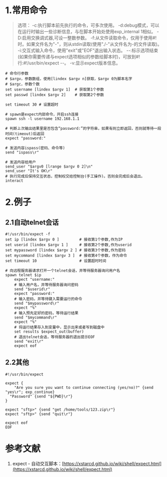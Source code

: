 # 1.常用命令
> 选项：
> -c:执行脚本前先执行的命令，可多次使用。
> -d:debug模式，可以在运行时输出一些诊断信息，与在脚本开始处使用exp_internal 1相似。
> -D:启用交换调式器,可设一整数参数。
> -f:从文件读取命令，仅用于使用#!时。如果文件名为"-"，则从stdin读取(使用"./-"从文件名为-的文件读取)。
> -i:交互式输入命令，使用"exit"或"EOF"退出输入状态。
> --:标示选项结束(如果你需要传递与expect选项相似的参数给脚本时)，可放到#!行:#!/usr/bin/expect --。
> -v:显示expect版本信息。

```shell
# 命令行参数 
# $argv，参数数组，使用[lindex $argv n]获取，$argv 0为脚本名字
# $argc，参数个数
set username [lindex $argv 1]  # 获取第1个参数
set passwd [lindex $argv 2]    # 获取第2个参数
 
set timeout 30 # 设置超时
 
# spawn是expect内部命令，开启ssh连接
spawn ssh -l username 192.168.1.1
 
# 判断上次输出结果里是否包含“password:”的字符串，如果有则立即返回，否则就等待一段时间(timeout)后返回
expect "password:"
 
# 发送内容ispass(密码、命令等)
send "ispass\r"
 
# 发送内容给用户
send_user "$argv0 [lrange $argv 0 2]\n"
send_user "It's OK\r"
# 执行完成后保持交互状态，控制权交给控制台(手工操作)。否则会完成后会退出。
interact
```
# 2.例子
## 2.1自动telnet会话
```shell
#!/usr/bin/expect -f
set ip [lindex $argv 0 ]         # 接收第1个参数,作为IP
set userid [lindex $argv 1 ]     # 接收第2个参数,作为userid
set mypassword [lindex $argv 2 ] # 接收第3个参数,作为密码
set mycommand [lindex $argv 3 ]  # 接收第4个参数，作为命令
set timeout 10                   # 设置超时时间
 
# 向远程服务器请求打开一个telnet会话，并等待服务器询问用户名
spawn telnet $ip
    expect "username:"
    # 输入用户名，并等待服务器询问密码
    send "$userid\r"
    expect "password:"
    # 输入密码，并等待键入需要运行的命令
    send "$mypassword\r"
    expect "%"
    # 输入预先定好的密码，等待运行结果
    send "$mycommand\r"
    expect "%"
    # 将运行结果存入到变量中，显示出来或者写到磁盘中
    set results $expect_out(buffer)
    # 退出telnet会话，等待服务器的退出提示EOF
    send "exit\r"
    expect eof
```
## 2.2其他
```shell
#!/usr/bin/expect

expect {
	"Are you sure you want to continue connecting (yes/no)?" {send "yes\r"; exp_continue}
  "Password" {send "${PWD}\r"}
}

expect "sftp>" {send "get /home/tools/123.zip\r"}
expect "sftp>" {send "quit\r"}

expect eof
EOF
```
# 参考文献

1. expect - 自动交互脚本：[https://xstarcd.github.io/wiki/shell/expect.html](https://xstarcd.github.io/wiki/shell/expect.html)
